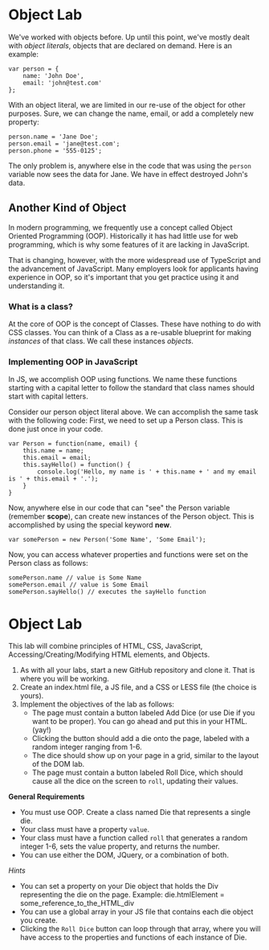# Object Lab

We've worked with objects before. Up until this point, we've mostly dealt with *object literals*, objects that are declared on demand. Here is an example:
```
var person = {
    name: 'John Doe',
    email: 'john@test.com'
};
```
With an object literal, we are limited in our re-use of the object for other purposes. Sure, we can change the name, email, or add a completely new property:
```
person.name = 'Jane Doe';
person.email = 'jane@test.com';
person.phone = '555-0125';
```
The only problem is, anywhere else in the code that was using the `person` variable now sees the data for Jane. We have in effect destroyed John's data.

## Another Kind of Object
In modern programming, we frequently use a concept called Object Oriented Programming (OOP). Historically it has had little use for web programming, which is why some features of it are lacking in JavaScript.

That is changing, however, with the more widespread use of TypeScript and the advancement of JavaScript. Many employers look for applicants having experience in OOP, so it's important that you get practice using it and understanding it.

### What is a class?
At the core of OOP is the concept of Classes. These have nothing to do with CSS classes. You can think of a Class as a re-usable blueprint for making *instances* of that class. We call these instances *objects*.

### Implementing OOP in JavaScript
In JS, we accomplish OOP using functions. We name these functions starting with a capital letter to follow the standard that class names should start with capital letters.

Consider our person object literal above. We can accomplish the same task with the following code:
First, we need to set up a Person class. This is done just once in your code.
```
var Person = function(name, email) {
    this.name = name;
    this.email = email;
    this.sayHello() = function() {
        console.log('Hello, my name is ' + this.name + ' and my email is ' + this.email + '.');
    }
}
```
Now, anywhere else in our code that can "see" the Person variable (remember **scope**), can create new instances of the Person object.
This is accomplished by using the special keyword **new**.
```
var somePerson = new Person('Some Name', 'Some Email');
```
Now, you can access whatever properties and functions were set on the Person class as follows:
```
somePerson.name // value is Some Name
somePerson.email // value is Some Email
somePerson.sayHello() // executes the sayHello function
```

# Object Lab
This lab will combine principles of HTML, CSS, JavaScript, Accessing/Creating/Modifying HTML elements, and Objects.
1. As with all your labs, start a new GitHub repository and clone it. That is where you will be working.
2. Create an index.html file, a JS file, and a CSS or LESS file (the choice is yours).
3. Implement the objectives of the lab as follows:
    * The page must contain a button labeled Add Dice (or use Die if you want to be proper). You can go ahead and put this in your HTML. (yay!)
    * Clicking the button should add a die onto the page, labeled with a random integer ranging from 1-6.
    * The dice should show up on your page in a grid, similar to the layout of the DOM lab.
    * The page must contain a button labeled Roll Dice, which should cause all the dice on the screen to `roll`, updating their values.
    
**General Requirements**
* You must use OOP. Create a class named Die that represents a single die.
* Your class must have a property `value`.
* Your class must have a function called `roll` that generates a random integer 1-6, sets the value property, and returns the number.
* You can use either the DOM, JQuery, or a combination of both.

*Hints*
* You can set a property on your Die object that holds the Div representing the die on the page. Example: die.htmlElement = some_reference_to_the_HTML_div
* You can use a global array in your JS file that contains each die object you create.
* Clicking the `Roll Dice` button can loop through that array, where you will have access to the properties and functions of each instance of Die.
